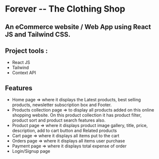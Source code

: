 # Forever -- The Clothing Shop

## An eCommerce website / Web App using React JS and Tailwind CSS.

## Project tools :

- React JS
- Tailwind
- Context API

## Features

- Home page => where it displays the Latest products, best selling products, newsletter subscription box and Footer.
- Products collection page => to display all products added on this online shopping website. On this product collection it has product filter, product sort and product search features also.
- Product page => where it displays product image gallery, title, price, description, add to cart button and Related products
- Cart page => where it displays all items put to the cart
- Orders page => where it displays all items user purchase
- Payment page => where it displays total expense of order
- Login/Signup page
